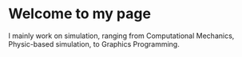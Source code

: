# Welcome to my page

I mainly work on simulation, ranging from Computational Mechanics, Physic-based simulation, to Graphics Programming.

[<i class="fa-brands fa-linkedin"></i>](https://www.linkedin.com/in/cheng-chun-yang/) [<i class="fa-brands fa-instagram"></i>](https://instagram.com/jeddiot) [<i class="fa-solid fa-envelope"></i>](mailto:yangjedd@gmail.com) [<i class="fa-solid fa-book"></i>](https://hackmd.io/@jeddiot/)